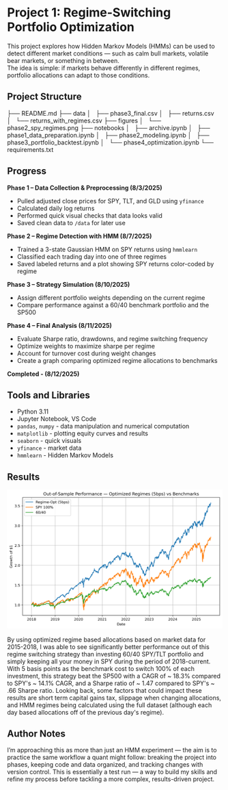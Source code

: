 # Project 1: Regime-Switching Portfolio Optimization

This project explores how Hidden Markov Models (HMMs) can be used to detect different market conditions — such as calm bull markets, volatile bear markets, or something in between.  
The idea is simple: if markets behave differently in different regimes, portfolio allocations can adapt to those conditions.

## Project Structure

├── README.md
├── data
│   ├── phase3_final.csv
│   ├── returns.csv
│   └── returns_with_regimes.csv
├── figures
│   └── phase2_spy_regimes.png
├── notebooks
│   ├── archive.ipynb
│   ├── phase1_data_preparation.ipynb
│   ├── phase2_modeling.ipynb
│   ├── phase3_portfolio_backtest.ipynb
│   └── phase4_optimization.ipynb
└── requirements.txt

## Progress

**Phase 1 – Data Collection & Preprocessing (8/3/2025)**
- Pulled adjusted close prices for SPY, TLT, and GLD using `yfinance`
- Calculated daily log returns
- Performed quick visual checks that data looks valid
- Saved clean data to `/data` for later use

**Phase 2 – Regime Detection with HMM (8/7/2025)**
- Trained a 3-state Gaussian HMM on SPY returns using `hmmlearn`
- Classified each trading day into one of three regimes
- Saved labeled returns and a plot showing SPY returns color-coded by regime

**Phase 3 – Strategy Simulation (8/10/2025)**  
- Assign different portfolio weights depending on the current regime
- Compare performance against a 60/40 benchmark portfolio and the SP500

**Phase 4 – Final Analysis (8/11/2025)**  
- Evaluate Sharpe ratio, drawdowns, and regime switching frequency
- Optimize weights to maximize sharpe per regime
- Account for turnover cost during weight changes
- Create a graph comparing optimized regime allocations to benchmarks

**Completed - (8/12/2025)**

## Tools and Libraries

- Python 3.11  
- Jupyter Notebook, VS Code  
- `pandas`, `numpy` - data manipulation and numerical computation
- `matplotlib` - plotting equity curves and results
- `seaborn` - quick visuals
- `yfinance` - market data  
- `hmmlearn` - Hidden Markov Models  

## Results

![Portfolio vs SPY & 60/40 — Phase 4](figures/phase4_portfolio_vs_spy_60-40.png)

By using optimized regime based allocations based on market data for 2015-2018, I was able to see significantly better performance out of this regime switching strategy than investing 60/40 SPY/TLT portfolio and simply keeping all your money in SPY during the period of 2018-current. With 5 basis points as the benchmark cost to switch 100% of each investment, this strategy beat the SP500 with a CAGR of ~ 18.3% compared to SPY's ~ 14.1% CAGR, and a Sharpe ratio of ~ 1.47 compared to SPY's ~ .66 Sharpe ratio. Looking back, some factors that could impact these results are short term capital gains tax, slippage when changing allocations, and HMM regimes being calculated using the full dataset (although each day based allocations off of the previous day's regime).

## Author Notes

I’m approaching this as more than just an HMM experiment — the aim is to practice the same workflow a quant might follow: breaking the project into phases, keeping code and data organized, and tracking changes with version control. This is essentially a test run — a way to build my skills and refine my process before tackling a more complex, results-driven project.